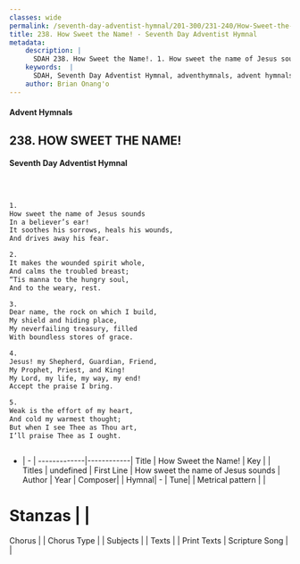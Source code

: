 ```yaml
---
classes: wide
permalink: /seventh-day-adventist-hymnal/201-300/231-240/How-Sweet-the-Name!/
title: 238. How Sweet the Name! - Seventh Day Adventist Hymnal
metadata:
    description: |
      SDAH 238. How Sweet the Name!. 1. How sweet the name of Jesus sounds In a believer’s ear! It soothes his sorrows, heals his wounds, And drives away his fear.
    keywords:  |
      SDAH, Seventh Day Adventist Hymnal, adventhymnals, advent hymnals, How Sweet the Name!, How sweet the name of Jesus sounds 
    author: Brian Onang'o
---
```


#### Advent Hymnals
## 238. HOW SWEET THE NAME!
#### Seventh Day Adventist Hymnal

```txt



1.
How sweet the name of Jesus sounds
In a believer’s ear!
It soothes his sorrows, heals his wounds,
And drives away his fear.

2.
It makes the wounded spirit whole,
And calms the troubled breast;
“Tis manna to the hungry soul,
And to the weary, rest.

3.
Dear name, the rock on which I build,
My shield and hiding place,
My neverfailing treasury, filled
With boundless stores of grace.

4.
Jesus! my Shepherd, Guardian, Friend,
My Prophet, Priest, and King!
My Lord, my life, my way, my end!
Accept the praise I bring.

5.
Weak is the effort of my heart,
And cold my warmest thought;
But when I see Thee as Thou art,
I’ll praise Thee as I ought.



```

- |   -  |
-------------|------------|
Title | How Sweet the Name! |
Key |  |
Titles | undefined |
First Line | How sweet the name of Jesus sounds |
Author | 
Year | 
Composer|  |
Hymnal|  - |
Tune|  |
Metrical pattern | |
# Stanzas |  |
Chorus |  |
Chorus Type |  |
Subjects |  |
Texts |  |
Print Texts | 
Scripture Song |  |
  
